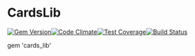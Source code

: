 # CardsLib

[![Gem Version](https://badge.fury.io/rb/cards_lib.svg)](http://badge.fury.io/rb/cards_lib)[![Code Climate](https://codeclimate.com/github/danielpclark/CardsLib/badges/gpa.svg)](https://codeclimate.com/github/danielpclark/CardsLib)[![Test Coverage](https://codeclimate.com/github/danielpclark/CardsLib/badges/coverage.svg)](https://codeclimate.com/github/danielpclark/CardsLib/coverage)[![Build Status](https://travis-ci.org/danielpclark/CardsLib.svg?branch=master)](https://travis-ci.org/danielpclark/CardsLib)

gem 'cards_lib'

